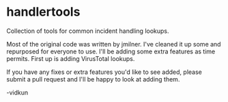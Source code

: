 handlertools
============

Collection of tools for common incident handling lookups.

Most of the original code was written by jmilner. I've cleaned it up some and repurposed for everyone to use.
I'll be adding some extra features as time permits. First up is adding VirusTotal lookups.

If you have any fixes or extra features you'd like to see added, please submit a pull request and I'll be happy
to look at adding them.

-vidkun
